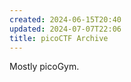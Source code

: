 ```yaml
---
created: 2024-06-15T20:40
updated: 2024-07-07T22:06
title: picoCTF Archive
---
```


Mostly picoGym.

